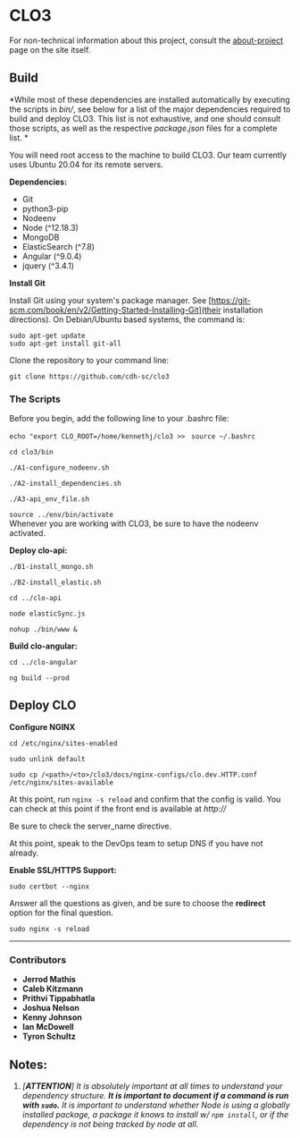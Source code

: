# CLO3 

For non-technical information about this project, consult the [about-project](https://clo.cdhsc.org/about-project) page on the site itself. 

## Build

*While most of these dependencies are installed automatically by executing the scripts in *bin/*, see below for a list of the major dependencies required to build and deploy CLO3. This list is not exhaustive, and one should consult those scripts, as well as the respective *package.json* files for a complete list. 
*

You will need root access to the machine to build CLO3. Our team currently uses Ubuntu 20.04 for its remote servers. 

**Dependencies:**

- Git
- python3-pip
- Nodeenv
- Node (^12.18.3)
- MongoDB
- ElasticSearch (^7.8)
- Angular (^9.0.4)
- jquery (^3.4.1)


**Install Git**

Install Git using your system's package manager. See [https://git-scm.com/book/en/v2/Getting-Started-Installing-Git](their installation directions). On Debian/Ubuntu based systems, the command is: 

`sudo apt-get update`  
`sudo apt-get install git-all`

Clone the repository to your command line:

`git clone https://github.com/cdh-sc/clo3`


### The Scripts

Before you begin, add the following line to your .bashrc file:

`echo "export CLO_ROOT=/home/kennethj/clo3 >> `
`source ~/.bashrc`

`cd clo3/bin`

`./A1-configure_nodeenv.sh`

`./A2-install_dependencies.sh`

`./A3-api_env_file.sh`


`source ../env/bin/activate`  
Whenever you are working with CLO3, be sure to have the nodeenv activated.

**Deploy clo-api:**


`./B1-install_mongo.sh` 

`./B2-install_elastic.sh`

`cd ../clo-api`

`node elasticSync.js`

`nohup ./bin/www &`

**Build clo-angular:**

`cd ../clo-angular`

`ng build --prod`



## Deploy CLO

**Configure NGINX**

`cd /etc/nginx/sites-enabled`

`sudo unlink default`

`sudo cp /<path>/<to>/clo3/docs/nginx-configs/clo.dev.HTTP.conf /etc/nginx/sites-available`

At this point, run `nginx -s reload` and confirm that the config is valid. You can check at this point if the front end is available at *http://<ip-address>*

Be sure to check the server_name directive.

At this point, speak to the DevOps team to setup DNS if you have not already. 

**Enable SSL/HTTPS Support:**

`sudo certbot --nginx`

Answer all the questions as given, and be sure to choose the **redirect** option for the final question. 

`sudo nginx -s reload`





 
---

### Contributors
* **Jerrod Mathis**
* **Caleb Kitzmann**
* **Prithvi Tippabhatla**
* **Joshua Nelson**
* **Kenny Johnson**
* **Ian McDowell**
* **Tyron Schultz**



## Notes:

1. *[**ATTENTION**] It is absolutely important at all times to understand your dependency structure. **It is important to document if a command is run with `sudo`.** It is important to understand whether Node is using a globally installed package, a package it knows to install w/ `npm install`, or if the dependency is not being tracked by node at all.* 



